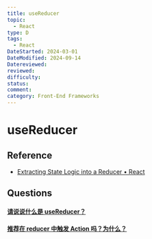 ```yaml
---
title: useReducer
topic:
  - React
type: D
tags:
  - React
DateStarted: 2024-03-01
DateModified: 2024-09-14
Datereviewed: 
reviewed: 
difficulty: 
status: 
comment: 
category: Front-End Frameworks
---
```


# useReducer

## Reference

- [Extracting State Logic into a Reducer • React](https://beta.reactjs.org/learn/extracting-state-logic-into-a-reducer)

## Questions

#### [请说说什么是 useReducer？](https://github.com/haizlin/fe-interview/issues/707)

#### [推荐在 reducer 中触发 Action 吗？为什么？](https://github.com/haizlin/fe-interview/issues/915)





